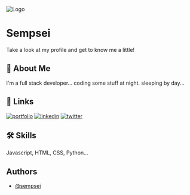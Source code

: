 
![Logo](https://wallpaperaccess.com/full/832357.jpg)


# Sempsei

Take a look at my profile and get to know me a little!


## 🚀 About Me
I'm a full stack developer... coding some stuff at night. sleeping by day...


## 🔗 Links
[![portfolio](https://img.shields.io/badge/my_portfolio-000?style=for-the-badge&logo=ko-fi&logoColor=white)](#)
[![linkedin](https://img.shields.io/badge/linkedin-0A66C2?style=for-the-badge&logo=linkedin&logoColor=white)](https://www.linkedin.com/)
[![twitter](https://img.shields.io/badge/twitter-1DA1F2?style=for-the-badge&logo=twitter&logoColor=white)](https://twitter.com/sempsei001)


## 🛠 Skills
Javascript, HTML, CSS, Python...


## Authors

- [@sempsei](https://www.github.com/sempsei)


